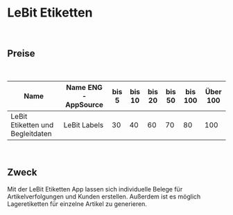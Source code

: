 # LeBit Etiketten

<br>

## Preise

<br>

| Name                                    | Name ENG -AppSource               | bis 5 | bis 10 | bis 20 | bis 50 | bis 100 | Über 100 |
|-----------------------------------------|-----------------------------------|-------|--------|--------|--------|---------|----------|
| LeBit Etiketten und Begleitdaten        | LeBit Labels                      | 30    | 40     | 60     | 70     | 80      | 100      |

<br>

## Zweck

Mit der LeBit Etiketten App lassen sich individuelle Belege für Artikelverfolgungen und Kunden erstellen. 
Außerdem ist es möglich Lageretiketten für einzelne Artikel zu generieren.

<br>